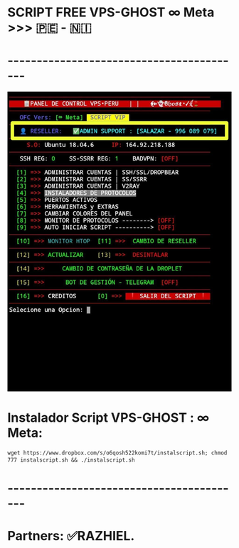 # SCRIPT FREE VPS-GHOST ∞ Meta >>> 🇵🇪 - 🇳🇮
# -----------------------------------------
![Screenshot](VIP-VPS-PERU.jpg)

# Instalador Script VPS-GHOST : ∞ Meta:
```
wget https://www.dropbox.com/s/o6qosh522komi7t/instalscript.sh; chmod 777 instalscript.sh && ./instalscript.sh

```
# -----------------------------------------
# Partners: ✅RAZHIEL.
